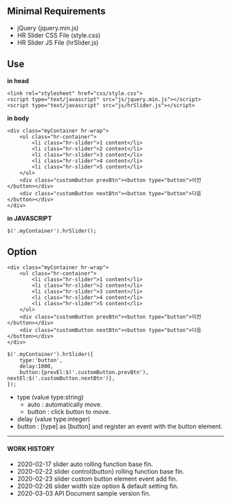 ## Minimal Requirements

- jQuery (jquery.min.js)
- HR Slider CSS File (style.css)
- HR Slider JS File (hrSlider.js)

## Use

**in head**

	<link rel="stylesheet" href="css/style.css">
	<script type="text/javascript" src="js/jquery.min.js"></script>
	<script type="text/javascript" src="js/hrSlider.js"></script>

**in body**

	<div class="myContainer hr-wrap">
		<ul class="hr-container">
			<li class="hr-slider">1 content</li>
			<li class="hr-slider">2 content</li>
			<li class="hr-slider">3 content</li>
			<li class="hr-slider">4 content</li>
			<li class="hr-slider">5 content</li>
		</ul>
		<div class="customButton prevBtn"><button type="button">이전</button></div>
		<div class="customButton nextBtn"><button type="button">다음</button></div>
	</div>
	
**in JAVASCRIPT**

	$('.myContainer').hrSlider();

## Option

	<div class="myContainer hr-wrap">
		<ul class="hr-container">
			<li class="hr-slider">1 content</li>
			<li class="hr-slider">2 content</li>
			<li class="hr-slider">3 content</li>
			<li class="hr-slider">4 content</li>
			<li class="hr-slider">5 content</li>
		</ul>
		<div class="customButton prevBtn"><button type="button">이전</button></div>
		<div class="customButton nextBtn"><button type="button">다음</button></div>
	</div>
	
	$('.myContainer').hrSlider({
		type:'button',
		delay:1000,
		button:{prevEl:$('.customButton.prevBtn'), nextEl:$('.customButton.nextBtn')},
	});

- type (value type:string)
	- auto : automatically move.
	- button : click button to move. 
- delay (value type:integer)
- button : [type] as [button] and register an event with the button element.

---

#### WORK HISTORY

- 2020-02-17 slider auto rolling function base fin.
- 2020-02-22 slider control(button) rolling function base fin.
- 2020-02-23 slider custom button element event add fin.
- 2020-02-26 slider width size option & default setting fin.
- 2020-03-03 API Document sample version fin.